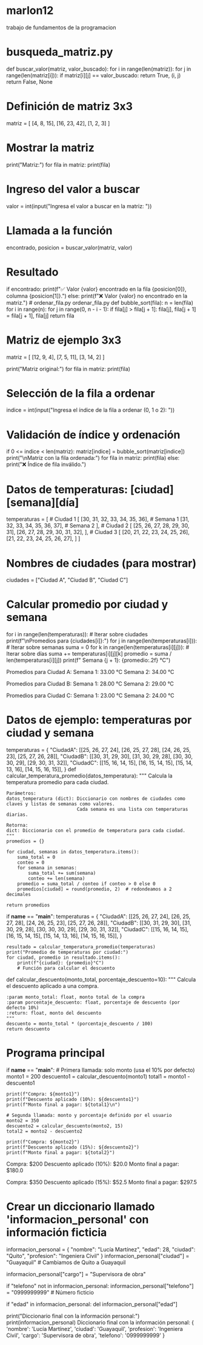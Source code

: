 # marlon12
trabajo de fundamentos de la programacion
# busqueda_matriz.py

def buscar_valor(matriz, valor_buscado):
    for i in range(len(matriz)):
        for j in range(len(matriz[i])):
            if matriz[i][j] == valor_buscado:
                return True, (i, j)
    return False, None

# Definición de matriz 3x3
matriz = [
    [4, 8, 15],
    [16, 23, 42],
    [1, 2, 3]
]

# Mostrar la matriz
print("Matriz:")
for fila in matriz:
    print(fila)

# Ingreso del valor a buscar
valor = int(input("Ingresa el valor a buscar en la matriz: "))

# Llamada a la función
encontrado, posicion = buscar_valor(matriz, valor)

# Resultado
if encontrado:
    print(f"✅ Valor {valor} encontrado en la fila {posicion[0]}, columna {posicion[1]}.")
else:
    print(f"❌ Valor {valor} no encontrado en la matriz.")
    # ordenar_fila.py
ordenar_fila.py
def bubble_sort(fila):
    n = len(fila)
    for i in range(n):
        for j in range(0, n - i - 1):
            if fila[j] > fila[j + 1]:
                fila[j], fila[j + 1] = fila[j + 1], fila[j]
    return fila

# Matriz de ejemplo 3x3
matriz = [
    [12, 9, 4],
    [7, 5, 11],
    [3, 14, 2]
]

print("Matriz original:")
for fila in matriz:
    print(fila)

# Selección de la fila a ordenar
indice = int(input("Ingresa el índice de la fila a ordenar (0, 1 o 2): "))

# Validación de índice y ordenación
if 0 <= indice < len(matriz):
    matriz[indice] = bubble_sort(matriz[indice])
    print("\nMatriz con la fila ordenada:")
    for fila in matriz:
        print(fila)
else:
    print("❌ Índice de fila inválido.")
    
# Datos de temperaturas: [ciudad][semana][día]
temperaturas = [
    # Ciudad 1
    [
        [30, 31, 32, 33, 34, 35, 36],  # Semana 1
        [31, 32, 33, 34, 35, 36, 37],  # Semana 2
    ],
    # Ciudad 2
    [
        [25, 26, 27, 28, 29, 30, 31],
        [26, 27, 28, 29, 30, 31, 32],
    ],
    # Ciudad 3
    [
        [20, 21, 22, 23, 24, 25, 26],
        [21, 22, 23, 24, 25, 26, 27],
    ]
]

# Nombres de ciudades (para mostrar)
ciudades = ["Ciudad A", "Ciudad B", "Ciudad C"]

# Calcular promedio por ciudad y semana
for i in range(len(temperaturas)):  # Iterar sobre ciudades
    print(f"\nPromedios para {ciudades[i]}:")
    for j in range(len(temperaturas[i])):  # Iterar sobre semanas
        suma = 0
        for k in range(len(temperaturas[i][j])):  # Iterar sobre días
            suma += temperaturas[i][j][k]
        promedio = suma / len(temperaturas[i][j])
        print(f"  Semana {j + 1}: {promedio:.2f} °C")


Promedios para Ciudad A:
  Semana 1: 33.00 °C
  Semana 2: 34.00 °C

Promedios para Ciudad B:
  Semana 1: 28.00 °C
  Semana 2: 29.00 °C

Promedios para Ciudad C:
  Semana 1: 23.00 °C
  Semana 2: 24.00 °C

  # Datos de ejemplo: temperaturas por ciudad y semana
temperaturas = {
    "CiudadA": [[25, 26, 27, 24], [26, 25, 27, 28], [24, 26, 25, 23], [25, 27, 26, 28]],
    "CiudadB": [[30, 31, 29, 30], [31, 30, 29, 28], [30, 30, 30, 29], [29, 30, 31, 32]],
    "CiudadC": [[15, 16, 14, 15], [16, 15, 14, 15], [15, 14, 13, 16], [14, 15, 16, 15]],
}
def calcular_temperatura_promedio(datos_temperatura):
    """
    Calcula la temperatura promedio para cada ciudad.

    Parámetros:
    datos_temperatura (dict): Diccionario con nombres de ciudades como claves y listas de semanas como valores.
                              Cada semana es una lista con temperaturas diarias.

    Retorna:
    dict: Diccionario con el promedio de temperatura para cada ciudad.
    """
    promedios = {}
    
    for ciudad, semanas in datos_temperatura.items():
        suma_total = 0
        conteo = 0
        for semana in semanas:
            suma_total += sum(semana)
            conteo += len(semana)
        promedio = suma_total / conteo if conteo > 0 else 0
        promedios[ciudad] = round(promedio, 2)  # redondeamos a 2 decimales
    
    return promedios
if __name__ == "__main__":
    temperaturas = {
        "CiudadA": [[25, 26, 27, 24], [26, 25, 27, 28], [24, 26, 25, 23], [25, 27, 26, 28]],
        "CiudadB": [[30, 31, 29, 30], [31, 30, 29, 28], [30, 30, 30, 29], [29, 30, 31, 32]],
        "CiudadC": [[15, 16, 14, 15], [16, 15, 14, 15], [15, 14, 13, 16], [14, 15, 16, 15]],
    }

    resultado = calcular_temperatura_promedio(temperaturas)
    print("Promedio de temperaturas por ciudad:")
    for ciudad, promedio in resultado.items():
        print(f"{ciudad}: {promedio}°C")
        # Función para calcular el descuento
def calcular_descuento(monto_total, porcentaje_descuento=10):
    """
    Calcula el descuento aplicado a una compra.

    :param monto_total: float, monto total de la compra
    :param porcentaje_descuento: float, porcentaje de descuento (por defecto 10%)
    :return: float, monto del descuento
    """
    descuento = monto_total * (porcentaje_descuento / 100)
    return descuento


# Programa principal
if __name__ == "__main__":
    # Primera llamada: solo monto (usa el 10% por defecto)
    monto1 = 200
    descuento1 = calcular_descuento(monto1)
    total1 = monto1 - descuento1

    print(f"Compra: ${monto1}")
    print(f"Descuento aplicado (10%): ${descuento1}")
    print(f"Monto final a pagar: ${total1}\n")

    # Segunda llamada: monto y porcentaje definido por el usuario
    monto2 = 350
    descuento2 = calcular_descuento(monto2, 15)
    total2 = monto2 - descuento2

    print(f"Compra: ${monto2}")
    print(f"Descuento aplicado (15%): ${descuento2}")
    print(f"Monto final a pagar: ${total2}")
Compra: $200
Descuento aplicado (10%): $20.0
Monto final a pagar: $180.0

Compra: $350
Descuento aplicado (15%): $52.5
Monto final a pagar: $297.5
# Crear un diccionario llamado 'informacion_personal' con información ficticia
informacion_personal = {
    "nombre": "Lucía Martínez",
    "edad": 28,
    "ciudad": "Quito",
    "profesion": "Ingeniera Civil"
}
informacion_personal["ciudad"] = "Guayaquil"  # Cambiamos de Quito a Guayaquil


informacion_personal["cargo"] = "Supervisora de obra"


if "telefono" not in informacion_personal:
    informacion_personal["telefono"] = "0999999999"  # Número ficticio

if "edad" in informacion_personal:
    del informacion_personal["edad"]

print("Diccionario final con la información personal:")
print(informacion_personal)
Diccionario final con la información personal:
{
    'nombre': 'Lucía Martínez',
    'ciudad': 'Guayaquil',
    'profesion': 'Ingeniera Civil',
    'cargo': 'Supervisora de obra',
    'telefono': '0999999999'
}






